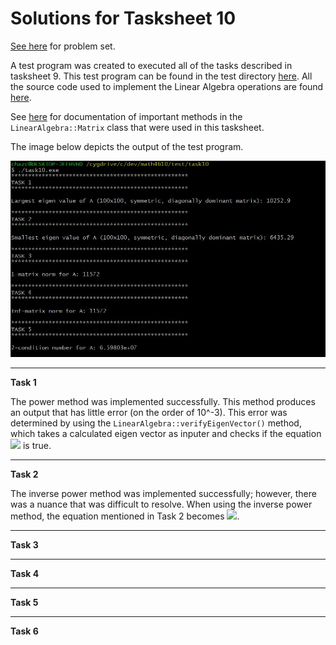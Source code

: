 # Solutions for Tasksheet 10
[See here](https://github.com/jvkoebbe/math4610/blob/master/tasksheets/tasksheet_10/html/tasksheet_10.html) for problem set.

A test program was created to executed all of the tasks described in tasksheet 9. This test program can be found in the test directory [here](../test/task10/task10.cpp). All the source code used to implement the Linear Algebra operations are found [here](../src/linsolver.cpp).

See [here](../software_manual/README.md) for documentation of important methods in the `LinearAlgebra::Matrix` class that were used in this tasksheet.

The image below depicts the output of the test program.

![](../images/tasksheet10.JPG)

<hr>

**Task 1**

The power method was implemented successfully. This method produces an output that has little error (on the order of 10^-3). This error was determined by using the `LinearAlgebra::verifyEigenVector()` method, which takes a calculated eigen vector as inputer and checks if the equation <img src="https://render.githubusercontent.com/render/math?math=Av = \lambda v"> is true.

<hr>

**Task 2**

The inverse power method was implemented successfully; however, there was a nuance that was difficult to resolve. When using the inverse power method, the equation mentioned in Task 2 becomes <img src="https://render.githubusercontent.com/render/math?math=A^{-1}v = frac{1}{\lambda}v">.

<hr>

**Task 3**

<hr>

**Task 4**

<hr>

**Task 5**

<hr>

**Task 6**
